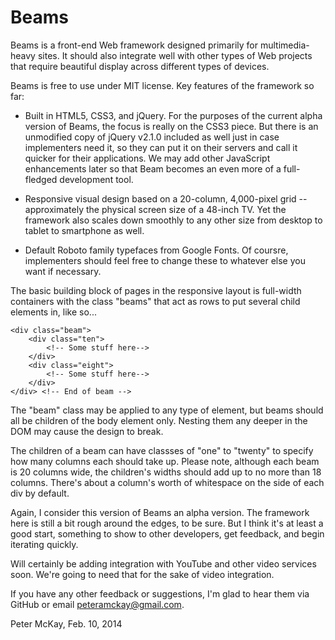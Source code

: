 Beams
=========

Beams is a front-end Web framework designed primarily for multimedia-heavy sites. It should also integrate well with other types of Web projects that require beautiful display across different types of devices. 

Beams is free to use under MIT license. Key features of the framework so far: 

- Built in HTML5, CSS3, and jQuery. For the purposes of the current alpha version of Beams, the focus is really on the CSS3 piece. But there is an unmodified copy of jQuery v2.1.0 included as well just in case implementers need it, so they can put it on their servers and call it quicker for their applications. We may add other JavaScript enhancements later so that Beam becomes an even more of a full-fledged development tool.

- Responsive visual design based on a 20-column, 4,000-pixel grid -- approximately the physical screen size of a 48-inch TV. Yet the framework also scales down smoothly to any other size from desktop to tablet to smartphone as well.

- Default Roboto family typefaces from Google Fonts. Of coursre, implementers should feel free to change these to whatever else you want if necessary.

The basic building block of pages in the responsive layout is full-width containers with the class "beams" that act as rows to put several child elements in, like so...

	<div class="beam">
		<div class="ten">
			<!-- Some stuff here-->
		</div>
		<div class="eight">
			<!-- Some stuff here-->
		</div>
	</div> <!-- End of beam -->

The "beam" class may be applied to any type of element, but beams should all be children of the body element only. Nesting them any deeper in the DOM may cause the design to break.

The children of a beam can have classses of "one" to "twenty" to specify how many columns each should take up. Please note, although each beam is 20 columns wide, the children's widths should add up to no more than 18 columns. There's about a column's worth of whitespace on the side of each div by default.

Again, I consider this version of Beams an alpha version. The framework here is still a bit rough around the edges, to be sure. But I think it's at least a good start, something to show to other developers, get feedback, and begin iterating quickly.

Will certainly be adding integration with YouTube and other video services soon. We're going to need that for the sake of video integration. 

If you have any other feedback or suggestions, I'm glad to hear them via GitHub or email peteramckay@gmail.com.

Peter McKay,
Feb. 10, 2014

